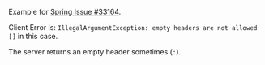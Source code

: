 Example for [Spring Issue #33164](https://github.com/spring-projects/spring-framework/issues/33164).

Client Error is: `IllegalArgumentException: empty headers are not allowed []` in this case.

The server returns an empty header sometimes (`:`).
